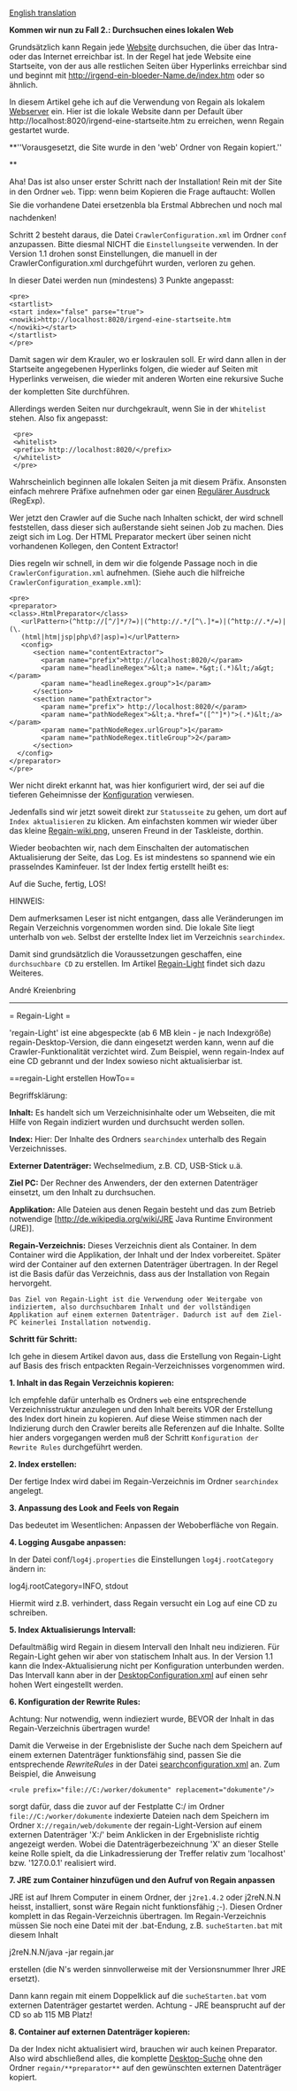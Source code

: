 ---
---

[English translation](/en/howto/regain-light/)

**Kommen wir nun zu Fall 2.: Durchsuchen eines lokalen Web**


Grundsätzlich kann Regain jede [Website](http://de.wikipedia.org/wiki/Website) durchsuchen, die über das Intra- oder das Internet erreichbar ist. In der Regel hat jede Website eine Startseite, von der aus alle restlichen Seiten über Hyperlinks erreichbar sind und beginnt mit http://irgend-ein-bloeder-Name.de/index.htm oder so ähnlich.



In diesem Artikel gehe ich auf die Verwendung von Regain als lokalem [Webserver](http://de.wikipedia.org/wiki/Website) ein. Hier ist die lokale Website dann per Default über http://localhost:8020/irgend-eine-startseite.htm zu erreichen, wenn Regain gestartet wurde.


**''Vorausgesetzt, die Site wurde in den 'web' Ordner von Regain kopiert.''



**



Aha! Das ist also unser erster Schritt nach der Installation! Rein mit der Site in den Ordner `web`. Tipp: wenn beim Kopieren die Frage auftaucht: Wollen Sie die vorhandene Datei ersetzenbla bla Erstmal Abbrechen und noch mal nachdenken!







Schritt 2 besteht daraus, die Datei `CrawlerConfiguration.xml` im Ordner `conf` anzupassen. Bitte diesmal NICHT die `Einstellungseite` verwenden. In der Version 1.1 drohen sonst Einstellungen, die manuell in der CrawlerConfiguration.xml durchgeführt wurden, verloren zu gehen.







In dieser Datei werden nun (mindestens) 3 Punkte angepasst:




    <pre>
    <startlist>
    <start index="false" parse="true"> <nowiki>http://localhost:8020/irgend-eine-startseite.htm
    </nowiki></start>
    </startlist>
    </pre>











Damit sagen wir dem Krauler, wo er loskraulen soll. Er wird dann allen in der Startseite angegebenen Hyperlinks folgen, die wieder auf Seiten mit Hyperlinks verweisen, die wieder mit anderen Worten eine rekursive Suche der kompletten Site durchführen.







Allerdings werden Seiten nur durchgekrault, wenn Sie in der `Whitelist` stehen. Also fix angepasst:




     <pre>
     <whitelist>
     <prefix> http://localhost:8020/</prefix>
     </whitelist>
     </pre>







Wahrscheinlich beginnen alle lokalen Seiten ja mit diesem Präfix. Ansonsten einfach mehrere Präfixe aufnehmen oder gar einen [Regulärer Ausdruck](/de/howto/regulärer_ausdruck/) (RegExp).







Wer jetzt den Crawler auf die Suche nach Inhalten schickt, der wird schnell feststellen, dass dieser sich außerstande sieht seinen Job zu machen. Dies zeigt sich im Log. Der HTML Preparator meckert über seinen nicht vorhandenen Kollegen, den Content Extractor! 







Dies regeln wir schnell, in dem wir die folgende Passage noch in die `CrawlerConfiguration.xml` aufnehmen. (Siehe auch die hilfreiche `CrawlerConfiguration_example.xml`):








    <pre>
    <preparator>
    <class>.HtmlPreparator</class>
       <urlPattern>(^http://[^/]*/?=)|(^http://.*/[^\.]*=)|(^http://.*/=)|(\.
       (html|htm|jsp|php\d?|asp)=)</urlPattern>
       <config>
          <section name="contentExtractor">
            <param name="prefix">http://localhost:8020/</param>
            <param name="headlineRegex">&lt;a name=.*&gt;(.*)&lt;/a&gt;</param>
            <param name="headlineRegex.group">1</param>
          </section>
          <section name="pathExtractor">
            <param name="prefix"> http://localhost:8020/</param>
            <param name="pathNodeRegex">&lt;a.*href="([^"]*)">(.*)&lt;/a></param>
            <param name="pathNodeRegex.urlGroup">1</param>
            <param name="pathNodeRegex.titleGroup">2</param>
          </section>
      </config>
    </preparator>
    </pre>


Wer nicht direkt erkannt hat, was hier konfiguriert wird, der sei auf die tieferen Geheimnisse der [Konfiguration](/de/howto/config/crawlerconfiguration_xml/) verwiesen.







Jedenfalls sind wir jetzt soweit direkt zur `Statusseite` zu gehen, um dort auf `Index aktualisieren` zu klicken. Am einfachsten kommen wir wieder über das kleine [Regain-wiki.png](/de/howto/bild/regain-wiki_png/), unseren Freund in der Taskleiste, dorthin.







Wieder beobachten wir, nach dem Einschalten der automatischen Aktualisierung der Seite, das Log. Es ist mindestens so spannend wie ein prasselndes Kaminfeuer. Ist der Index fertig erstellt heißt es:







Auf die Suche, fertig, LOS!







HINWEIS:



Dem aufmerksamen Leser ist nicht entgangen, dass alle Veränderungen im Regain Verzeichnis vorgenommen worden sind. Die lokale Site liegt unterhalb von `web`. Selbst der erstellte Index liet im Verzeichnis `searchindex`. 







Damit sind grundsätzlich die Voraussetzungen geschaffen, eine `durchsuchbare CD` zu erstellen. Im Artikel [Regain-Light](/de/howto/regain-light/) findet sich dazu Weiteres.







André Kreienbring



















------------------------------







= Regain-Light =



'regain-Light' ist eine abgespeckte (ab 6 MB klein - je nach Indexgröße) regain-Desktop-Version, die dann eingesetzt werden kann, wenn auf die Crawler-Funktionalität verzichtet wird. Zum Beispiel, wenn regain-Index auf eine CD gebrannt und der Index sowieso nicht aktualisierbar ist.



==regain-Light erstellen HowTo==



Begriffsklärung:



**Inhalt:** Es handelt sich um Verzeichnisinhalte oder um Webseiten, die mit Hilfe von Regain indiziert wurden und durchsucht werden sollen.



**Index:** Hier: Der Inhalte des Ordners `searchindex` unterhalb des Regain Verzeichnisses.



**Externer Datenträger:** Wechselmedium, z.B. CD, USB-Stick u.ä.



**Ziel PC:** Der Rechner des Anwenders, der den externen Datenträger einsetzt, um den Inhalt zu durchsuchen.



**Applikation:** Alle Dateien aus denen Regain besteht und das zum Betrieb notwendige [http://de.wikipedia.org/wiki/JRE Java Runtime Environment (JRE)].



**Regain-Verzeichnis:** Dieses Verzeichnis dient als Container. In dem Container wird die Applikation, der Inhalt und der Index vorbereitet. Später wird der Container auf den externen Datenträger übertragen. In der Regel ist die Basis dafür das Verzeichnis, dass aus der Installation von Regain hervorgeht.



`Das Ziel von Regain-Light ist die Verwendung oder Weitergabe von indiziertem, also durchsuchbarem Inhalt und der vollständigen Applikation auf einem externen Datenträger. Dadurch ist auf dem Ziel-PC keinerlei Installation notwendig.`



**Schritt für Schritt:**



Ich gehe in diesem Artikel davon aus, dass die Erstellung von Regain-Light auf Basis des frisch entpackten Regain-Verzeichnisses vorgenommen wird.



**1. Inhalt in das Regain Verzeichnis kopieren:**

Ich empfehle dafür unterhalb es Ordners `web` eine entsprechende Verzeichnisstruktur anzulegen und den Inhalt bereits VOR der Erstellung des Index dort hinein zu kopieren. Auf diese Weise stimmen nach der Indizierung durch den Crawler bereits alle Referenzen auf die Inhalte. Sollte hier anders vorgegangen werden muß der Schritt `Konfiguration der Rewrite Rules` durchgeführt werden.



**2. Index erstellen:**

Der fertige Index wird dabei im Regain-Verzeichnis im Ordner `searchindex` angelegt. 



**3. Anpassung des Look and Feels von Regain**

Das bedeutet im Wesentlichen: Anpassen der Weboberfläche von Regain.



**4. Logging Ausgabe anpassen:**

In der Datei conf/`log4j.properties` die Einstellungen `log4j.rootCategory` ändern in:

 log4j.rootCategory=INFO, stdout

Hiermit wird z.B. verhindert, dass Regain versucht ein Log auf eine CD zu schreiben.



**5. Index Aktualisierungs Intervall:**

Defaultmäßig wird Regain in diesem Intervall den Inhalt neu indizieren. Für Regain-Light gehen wir aber von statischem Inhalt aus. In der Version 1.1 kann die Index-Aktualisierung nicht per Konfiguration unterbunden werden. Das Intervall kann aber in der [DesktopConfiguration.xml](/de/howto/desktopconfiguration_xml/) auf einen sehr hohen Wert eingestellt werden.



**6. Konfiguration der Rewrite Rules:**

Achtung: Nur notwendig, wenn indieziert wurde, BEVOR der Inhalt in das Regain-Verzeichnis übertragen wurde!

Damit die Verweise in der Ergebnisliste der Suche nach dem Speichern auf einem externen Datenträger  funktionsfähig sind, passen Sie die entsprechende _RewriteRules_ in der Datei [searchconfiguration.xml](/de/howto/config/searchconfiguration_xml/) an. Zum Beispiel, die Anweisung


    <rule prefix="file://C:/worker/dokumente" replacement="dokumente"/>

sorgt dafür, dass die zuvor auf der Festplatte C:/ im Ordner `file://C:/worker/dokumente` indexierte Dateien nach dem Speichern im Ordner `X://regain/web/dokumente` der regain-Light-Version auf einem externen Datenträger 'X:/' beim Anklicken in der Ergebnisliste richtig angezeigt werden. Wobei die Datenträgerbezeichnung 'X' an dieser Stelle keine Rolle spielt, da die Linkadressierung der Treffer relativ zum 'localhost' bzw. '127.0.0.1' realisiert wird.


**7. JRE zum Container hinzufügen und den Aufruf von Regain anpassen**

JRE ist auf Ihrem Computer in einem Ordner, der `j2re1.4.2` oder j2reN.N.N heisst,  installiert, sonst wäre Regain nicht funktionsfähig ;-). Diesen Ordner komplett in das Regain-Verzeichnis übertragen. Im Regain-Verzeichnis müssen Sie noch eine Datei mit der .bat-Endung, z.B. `sucheStarten.bat` mit diesem Inhalt



 j2reN.N.N/java -jar regain.jar



erstellen (die N's werden sinnvollerweise mit der Versionsnummer Ihrer JRE ersetzt). 

Dann kann regain mit einem Doppelklick auf die `sucheStarten.bat` vom externen Datenträger gestartet werden. Achtung - JRE beansprucht auf der CD so ab 115 MB Platz!



**8. Container auf externen Datenträger kopieren:**

Da der Index nicht aktualisiert wird, brauchen wir auch keinen Preparator. Also wird abschließend alles, die komplette [Desktop-Suche](/de/howto/de/project_info/variant_comparison/)  ohne den Ordner `regain/**preparator**` auf den gewünschten externen Datenträger kopiert.

